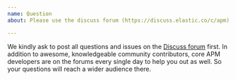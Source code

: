 ```yaml
---
name: Question
about: Please use the discuss forum (https://discuss.elastic.co/c/apm) to ask questions

---
```


We kindly ask to post all questions and issues on the [Discuss forum](https://discuss.elastic.co/c/apm) first. In addition to awesome, knowledgeable community contributors, core APM developers are on the forums every single day to help you out as well. So your questions will reach a wider audience there.
